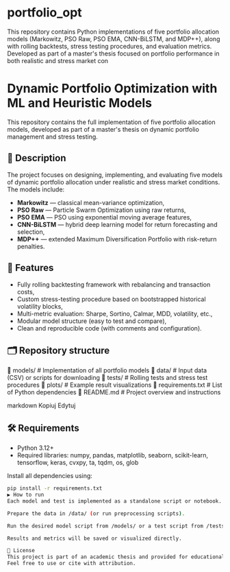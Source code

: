 # portfolio_opt
This repository contains Python implementations of five portfolio allocation models (Markowitz, PSO Raw, PSO EMA, CNN-BiLSTM, and MDP++), along with rolling backtests, stress testing procedures, and evaluation metrics. Developed as part of a master's thesis focused on portfolio performance in both realistic and stress market con


# Dynamic Portfolio Optimization with ML and Heuristic Models

This repository contains the full implementation of five portfolio allocation models, developed as part of a master's thesis on dynamic portfolio management and stress testing.

## 📌 Description

The project focuses on designing, implementing, and evaluating five models of dynamic portfolio allocation under realistic and stress market conditions. The models include:

- **Markowitz** — classical mean-variance optimization,
- **PSO Raw** — Particle Swarm Optimization using raw returns,
- **PSO EMA** — PSO using exponential moving average features,
- **CNN-BiLSTM** — hybrid deep learning model for return forecasting and selection,
- **MDP++** — extended Maximum Diversification Portfolio with risk-return penalties.

## 🔧 Features

- Fully rolling backtesting framework with rebalancing and transaction costs,
- Custom stress-testing procedure based on bootstrapped historical volatility blocks,
- Multi-metric evaluation: Sharpe, Sortino, Calmar, MDD, volatility, etc.,
- Modular model structure (easy to test and compare),
- Clean and reproducible code (with comments and configuration).

## 🗂 Repository structure

📁 models/ # Implementation of all portfolio models
📁 data/ # Input data (CSV) or scripts for downloading
📁 tests/ # Rolling tests and stress test procedures
📁 plots/ # Example result visualizations
📄 requirements.txt # List of Python dependencies
📄 README.md # Project overview and instructions

markdown
Kopiuj
Edytuj

## 🛠 Requirements

- Python 3.12+
- Required libraries: numpy, pandas, matplotlib, seaborn, scikit-learn, tensorflow, keras, cvxpy, ta, tqdm, os, glob

Install all dependencies using:

```bash
pip install -r requirements.txt
▶️ How to run
Each model and test is implemented as a standalone script or notebook. To reproduce the main results:

Prepare the data in /data/ (or run preprocessing scripts).

Run the desired model script from /models/ or a test script from /tests/.

Results and metrics will be saved or visualized directly.

📄 License
This project is part of an academic thesis and provided for educational and research purposes.
Feel free to use or cite with attribution.
